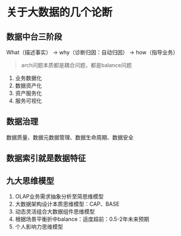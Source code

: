# 关于大数据的几个论断

## 数据中台三阶段

What（描述事实） -> why（诊断归因：自动归因） -> how（指导业务）

> arch问题本质都是耦合问题，都是balance问题

1. 业务数据化
2. 数据资产化
3. 资产服务化
4. 服务可视化

## 数据治理

数据质量、数据元数据管理、数据生命周期、数据安全

## 数据索引就是数据特征

## 九大思维模型

1. OLAP业务需求抽象分析至简思维模型
2. 大数据架构设计本质思维模型：CAP、BASE
3. 动态灵活组合大数据组件思维模型
4. 根据场景平衡折中balance：适度超前：0.5-2年未来预期
5. 个人影响力思维模型